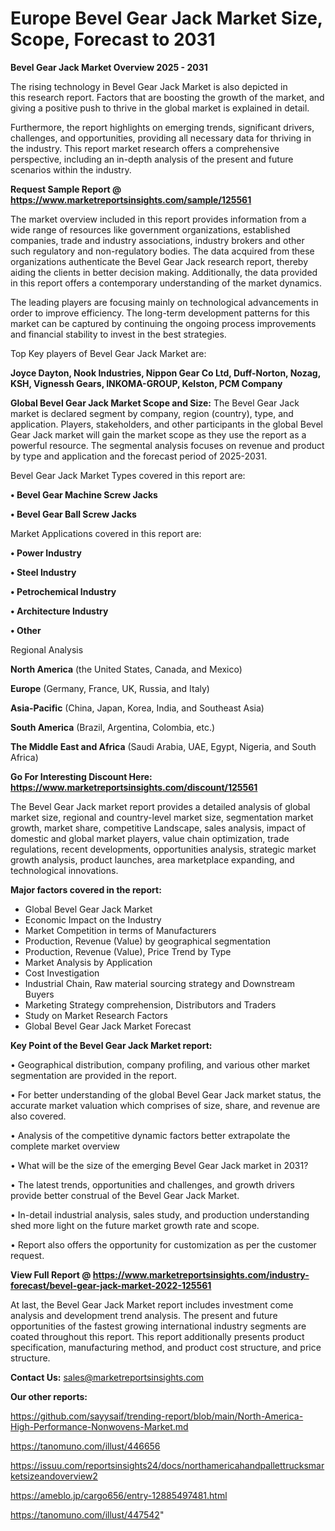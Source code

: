 # Europe Bevel Gear Jack Market Size, Scope, Forecast to 2031

<Strong> Bevel Gear Jack Market Overview 2025 - 2031</strong>

The rising technology in Bevel Gear Jack Market is also depicted in this research report. Factors that are boosting the growth of the market, and giving a positive push to thrive in the global market is explained in detail.

Furthermore, the report highlights on emerging trends, significant drivers, challenges, and opportunities, providing all necessary data for thriving in the industry. This report market research offers a comprehensive perspective, including an in-depth analysis of the present and future scenarios within the industry.

<strong>Request Sample Report @ <a href=https://www.marketreportsinsights.com/sample/125561>https://www.marketreportsinsights.com/sample/125561</a></strong>

The market overview included in this report provides information from a wide range of resources like government organizations, established companies, trade and industry associations, industry brokers and other such regulatory and non-regulatory bodies. The data acquired from these organizations authenticate the Bevel Gear Jack research report, thereby aiding the clients in better decision making. Additionally, the data provided in this report offers a contemporary understanding of the market dynamics.

The leading players are focusing mainly on technological advancements in order to improve efficiency. The long-term development patterns for this market can be captured by continuing the ongoing process improvements and financial stability to invest in the best strategies.

Top Key players of Bevel Gear Jack Market are:

<strong>Joyce Dayton, Nook Industries, Nippon Gear Co Ltd, Duff-Norton, Nozag, KSH, Vignessh Gears, INKOMA-GROUP, Kelston, PCM Company</strong>

<strong><b>Global Bevel Gear Jack Market Scope and Size:</b></strong>
The Bevel Gear Jack market is declared segment by company, region (country), type, and application. Players, stakeholders, and other participants in the global Bevel Gear Jack market will gain the market scope as they use the report as a powerful resource. The segmental analysis focuses on revenue and product by type and application and the forecast period of 2025-2031.

Bevel Gear Jack Market Types covered in this report are:

<strong>• Bevel Gear Machine Screw Jacks

• Bevel Gear Ball Screw Jacks</strong>

Market Applications covered in this report are:

<strong>• Power Industry

• Steel Industry

• Petrochemical Industry

• Architecture Industry

• Other</strong> 

Regional Analysis

<strong>North America</strong> (the United States, Canada, and Mexico)

<strong>Europe</strong> (Germany, France, UK, Russia, and Italy)

<strong>Asia-Pacific</strong> (China, Japan, Korea, India, and Southeast Asia)

<strong>South America</strong> (Brazil, Argentina, Colombia, etc.)

<strong>The Middle East and Africa</strong> (Saudi Arabia, UAE, Egypt, Nigeria, and South Africa)

<strong>Go For Interesting Discount Here: <a href=https://www.marketreportsinsights.com/discount/125561>https://www.marketreportsinsights.com/discount/125561</a></strong>

The Bevel Gear Jack market report provides a detailed analysis of global market size, regional and country-level market size, segmentation market growth, market share, competitive Landscape, sales analysis, impact of domestic and global market players, value chain optimization, trade regulations, recent developments, opportunities analysis, strategic market growth analysis, product launches, area marketplace expanding, and technological innovations.

<strong><b>Major factors covered in the report:</b></strong>
<ul>
  <li>Global Bevel Gear Jack Market </li>
  <li>Economic Impact on the Industry</li>
  <li>Market Competition in terms of Manufacturers</li>
  <li>Production, Revenue (Value) by geographical segmentation</li>
  <li>Production, Revenue (Value), Price Trend by Type</li>
  <li>Market Analysis by Application</li>
  <li>Cost Investigation</li>
  <li>Industrial Chain, Raw material sourcing strategy and Downstream Buyers</li>
  <li>Marketing Strategy comprehension, Distributors and Traders</li>
  <li>Study on Market Research Factors</li>
  <li>Global Bevel Gear Jack Market Forecast</li>
</ul>

<strong><b>Key Point of the Bevel Gear Jack Market report:</b></strong>

• Geographical distribution, company profiling, and various other market segmentation are provided in the report.

• For better understanding of the global Bevel Gear Jack market status, the accurate market valuation which comprises of size, share, and revenue are also covered.

• Analysis of the competitive dynamic factors better extrapolate the complete market overview

• What will be the size of the emerging Bevel Gear Jack market in 2031?

• The latest trends, opportunities and challenges, and growth drivers provide better construal of the Bevel Gear Jack Market.

• In-detail industrial analysis, sales study, and production understanding shed more light on the future market growth rate and scope.

• Report also offers the opportunity for customization as per the customer request.

<strong><b>View Full Report @ <a href=https://www.marketreportsinsights.com/industry-forecast/bevel-gear-jack-market-2022-125561>https://www.marketreportsinsights.com/industry-forecast/bevel-gear-jack-market-2022-125561</a></b></strong>


At last, the Bevel Gear Jack Market report includes investment come analysis and development trend analysis. The present and future opportunities of the fastest growing international industry segments are coated throughout this report. This report additionally presents product specification, manufacturing method, and product cost structure, and price structure.

<strong>Contact Us:</strong>
sales@marketreportsinsights.com

<strong>Our other reports:</strong>

<a href=https://github.com/sayysaif/trending-report/blob/main/North-America-High-Performance-Nonwovens-Market.md>https://github.com/sayysaif/trending-report/blob/main/North-America-High-Performance-Nonwovens-Market.md</a>

<a href=https://tanomuno.com/illust/446656>https://tanomuno.com/illust/446656</a>

<a href=https://issuu.com/reportsinsights24/docs/northamericahandpallettrucksmarketsizeandoverview2>https://issuu.com/reportsinsights24/docs/northamericahandpallettrucksmarketsizeandoverview2</a>

<a href=https://ameblo.jp/cargo656/entry-12885497481.html>https://ameblo.jp/cargo656/entry-12885497481.html</a>

<a href=https://tanomuno.com/illust/447542>https://tanomuno.com/illust/447542</a>"
